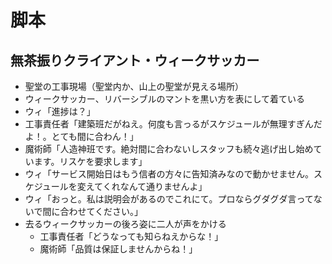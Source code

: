 # 脚本

## 無茶振りクライアント・ウィークサッカー
* 聖堂の工事現場（聖堂内か、山上の聖堂が見える場所）
* ウィークサッカー、リバーシブルのマントを黒い方を表にして着ている
* ウィ「進捗は？」
* 工事責任者「建築班だがねえ。何度も言っるがスケジュールが無理すぎんだよ！。とても間に合わん！」
* 魔術師「人造神班です。絶対間に合わないしスタッフも続々逃げ出し始めています。リスケを要求します」
* ウィ「サービス開始日はもう信者の方々に告知済みなので動かせません。スケジュールを変えてくれなんて通りませんよ」
* ウィ「おっと。私は説明会があるのでこれにて。プロならグダグダ言ってないで間に合わせてください。」
* 去るウィークサッカーの後ろ姿に二人が声をかける
  * 工事責任者「どうなっても知らねえからな！」
  * 魔術師「品質は保証しませんからね！」
